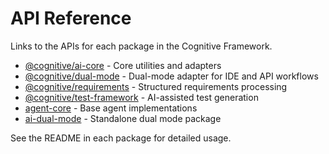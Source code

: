# API Reference

Links to the APIs for each package in the Cognitive Framework.

- [@cognitive/ai-core](../packages/ai-core) - Core utilities and adapters
- [@cognitive/dual-mode](../packages/dual-mode) - Dual-mode adapter for IDE and API workflows
- [@cognitive/requirements](../packages/requirements) - Structured requirements processing
- [@cognitive/test-framework](../packages/test-framework) - AI-assisted test generation
- [agent-core](../agent-core) - Base agent implementations
- [ai-dual-mode](../ai-dual-mode) - Standalone dual mode package
<!-- The old `ai-test-framework` package has been removed. `packages/test-framework` is now the canonical AI test framework. -->

See the README in each package for detailed usage.
